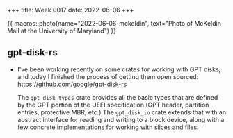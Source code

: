 +++
title: Week 0017
date: 2022-06-06
+++

{{ macros::photo(name="2022-06-06-mckeldin", text="Photo of McKeldin Mall at the University of Maryland") }}

## gpt-disk-rs

* I've been working recently on some crates for working with GPT disks,
  and today I finished the process of getting them open sourced:
  <https://github.com/google/gpt-disk-rs>
  
  The `gpt_disk_types` crate provides all the basic types that are
  defined by the GPT portion of the UEFI specification (GPT header,
  partition entries, protective MBR, etc.) The `gpt_disk_io` crate
  extends that with an abstract interface for reading and writing to a
  block device, along with a few concrete implementations for working
  with slices and files.
